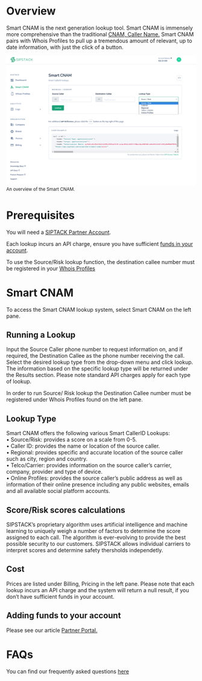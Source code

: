 # Overview
Smart CNAM is the next generation lookup tool. Smart CNAM is immensely more comprehensive than the traditional [CNAM, Caller Name.](https://www.sipstack.com/resources/knowledge-base/general/what-is-cnam) Smart CNAM pairs with Whois Profiles to pull up a tremendous amount of relevant, up to date information, with just the click of a  button. 

![Smart_CNAM](./Smart_CNAM.png)
<sup> An overview of the Smart CNAM.</sup>

# Prerequisites
You will need a [SIPTACK Partner Account](https://www.sipstack.com/resources/docs/partner-portal).

Each lookup incurs an API charge, ensure you have sufficient [funds in your account](https://www.sipstack.com/resources/docs/partner-portal).

To use the Source/Risk lookup function, the destination callee number must be registered in your [Whois Profiles](https://www.sipstack.com/resources/docs/partner-portal)

# Smart CNAM
To access the Smart CNAM lookup system, select Smart CNAM on the left pane. 

## Running a Lookup
Input the Source Caller phone number to request information on, and if required, the Destination Callee as the phone number receiving the call. Select the desired lookup type 
from the drop-down menu and click lookup. The information based on the specific lookup type will be returned under the Results section. Please note standard API charges apply for each type of lookup. 

In order to run Source/ Risk lookup the Destination Callee number must be registered under Whois Profiles found on the left pane. 

## Lookup Type
Smart CNAM offers the following various Smart CallerID Lookups:  
•   Source/Risk: provides a score on a scale from 0-5.  
•   Caller ID: provides the name or location of the source caller.   
•   Regional: provides specific and accurate location of the source caller such as city, region and country.  
•   Telco/Carrier: provides information on the source caller’s carrier, company, provider and type of device.  
•   Online Profiles: provides the source caller’s public address as well as information of their online presence including any public websites, emails and all available social platform accounts.   

## Score/Risk scores calculations
SIPSTACK’s proprietary algorithm uses artificial intelligence and machine learning to uniquely weigh a number of factors to determine the score assigned to each call. The algorithm is ever-evolving to provide the best possible security to our customers. SIPSTACK allows individual carriers to interpret scores and determine safety thersholds independetly. 

## Cost
Prices are listed under Billing, Pricing in the left pane. Please note that each lookup incurs an API charge and the system will return a null result, if you don’t have sufficient funds in your account. 

## Adding funds to your account
Please see our article [Partner Portal.](https://www.sipstack.com/resources/docs/partner-portal) 

# FAQs 
You can find our frequently asked questions [here](https://www.sipstack.com/products/smart-cnam#faqs)

